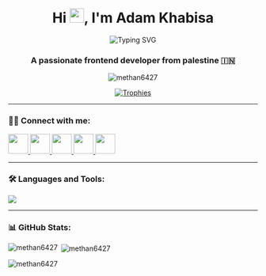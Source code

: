 <h1 align="center">Hi <img src="https://github.com/TheDudeThatCode/TheDudeThatCode/blob/master/Assets/wave.gif" width="29px">, I'm Adam Khabisa</h1>
<p align="center">
  <img src="https://readme-typing-svg.herokuapp.com?font=Fira+Code&size=22&pause=1000&color=F7971E&center=true&vCenter=true&width=435&lines=Frontend+Dev+%F0%9F%92%BB;React+Lover+⚛%EF%B8%8F;Game+Dev+in+Unity+%F0%9F%8E%AE;Always+learning+%E2%9C%8C%EF%B8%8F" alt="Typing SVG" />
</p>

<h3 align="center">A passionate frontend developer from palestine 🇮🇳</h3>

<p align="center">
  <img src="https://komarev.com/ghpvc/?username=methan6427&label=Profile%20views&color=orange&style=flat-square" alt="methan6427" />
</p>

<p align="center">
  <a href="https://github.com/ryo-ma/github-profile-trophy">
    <img src="https://github-profile-trophy.vercel.app/?username=methan6427&theme=algolia&margin-w=10" alt="Trophies" />
  </a>
</p>

---

### 🧑‍💻 Connect with me:
<p align="left">
  <a href="https://linkedin.com/in/adam khabisa" target="blank">
    <img src="https://skillicons.dev/icons?i=linkedin" width="40" />
  </a>
  <a href="https://fb.com/adam khabisa" target="blank">
    <img src="https://skillicons.dev/icons?i=facebook" width="40" />
  </a>
  <a href="https://instagram.com/methan6427" target="blank">
    <img src="https://skillicons.dev/icons?i=instagram" width="40" />
  </a>
  <a href="https://www.youtube.com/c/@methan6427" target="blank">
    <img src="https://skillicons.dev/icons?i=youtube" width="40" />
  </a>
  <a href="https://discord.gg/methan6427" target="blank">
    <img src="https://skillicons.dev/icons?i=discord" width="40" />
  </a>
</p>

---

### 🛠️ Languages and Tools:
<p align="left">
  <img src="https://skillicons.dev/icons?i=html,css,js,react,java,python,nodejs,unity" />
</p>

---

### 📊 GitHub Stats:

<p><img align="left" src="https://github-readme-stats.vercel.app/api/top-langs?username=methan6427&show_icons=true&locale=en&layout=compact&theme=tokyonight" alt="methan6427" /></p>

<p>&nbsp;<img align="center" src="https://github-readme-stats.vercel.app/api?username=methan6427&show_icons=true&locale=en&theme=tokyonight" alt="methan6427" /></p>

<p><img align="center" src="https://github-readme-streak-stats.herokuapp.com/?user=methan6427&theme=tokyonight" alt="methan6427" /></p>
